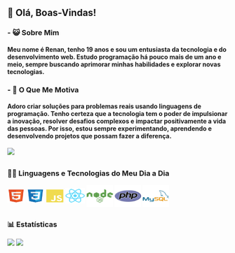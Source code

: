 ##  👋  Olá, Boas-Vindas!

### - 😺 Sobre Mim
#### Meu nome é Renan, tenho 19 anos e sou um entusiasta da tecnologia e do desenvolvimento web. Estudo programação há pouco mais de um ano e meio, sempre buscando aprimorar minhas habilidades e explorar novas tecnologias. 

### - 💪 O Que Me Motiva
#### Adoro criar soluções para problemas reais usando linguagens de programação. Tenho certeza que a tecnologia tem o poder de impulsionar a inovação, resolver desafios complexos e impactar positivamente a vida das pessoas. Por isso, estou sempre experimentando, aprendendo e desenvolvendo projetos que possam fazer a diferença.


<div>
  <a href="https://www.linkedin.com/in/renan-teles-3a1290355" target="_blank"><img src="https://img.shields.io/badge/-LinkedIn-%230077B5?style=for-the-badge&logo=linkedin&logoColor=white" target="_blank" /></a>
</div>

<!--
<div>
  <a href="" target="_blank"><img src="https://img.shields.io/badge/-Gmail-%23333?style=for-the-badge&logo=gmail&logoColor=white" target="_blank" /></a>
</div>
-->

##

### 🧑‍💻 Linguagens e Tecnologias do Meu Dia a Dia
<div style="display: inine_block">
  <img align="center" alt="Renan-html" height="30" width="40" src="https://raw.githubusercontent.com/devicons/devicon/master/icons/html5/html5-original.svg"/>
  
  <img align="center" alt="Renan-css" height="30" width="40" src="https://raw.githubusercontent.com/devicons/devicon/master/icons/css3/css3-original.svg"/>

  <img align="center" alt="Renan-js" height="30" width="40" src="https://raw.githubusercontent.com/devicons/devicon/master/icons/javascript/javascript-plain.svg"/>
  
  <!--
  <img align="center" alt="Renan-ts" height="30" width="40" src="https://raw.githubusercontent.com/devicons/devicon/master/icons/typescript/typescript-original.svg"/>
   -->
  
  <img align="center" alt="Renan-reactjs" height="35" width="45" src="https://raw.githubusercontent.com/devicons/devicon/master/icons/react/react-original.svg"/>

 <!--
  <img align="center" alt="Renan-angularjs" height="35" width="45" src="https://raw.githubusercontent.com/devicons/devicon/master/icons/angularjs/angularjs-original.svg"/>
  -->
  
  <img align="center" alt="Renan-nodejs" height="50" width="60" src="https://raw.githubusercontent.com/devicons/devicon/master/icons/nodejs/nodejs-plain-wordmark.svg"/>

  <!--
  <img align="center" alt="Renan-java" height="55" width="65" src="https://raw.githubusercontent.com/devicons/devicon/master/icons/java/java-original-wordmark.svg"/>
  -->
  
  <img align="center" alt="Renan-php" height="50" width="60" src="https://raw.githubusercontent.com/devicons/devicon/master/icons/php/php-original.svg"/>
  
  <img align="center" alt="Renan-mysql" height="50" width="60" src="https://raw.githubusercontent.com/devicons/devicon/master/icons/mysql/mysql-original-wordmark.svg"/>
</div>

##

### 📊 Estatísticas
<div>
  <img height="180" src="https://github-readme-stats.vercel.app/api/top-langs/?username=renan-teles&layout=compact&langs_count=16&theme=dark"/>
  <img height="180" src="https://github-readme-stats.vercel.app/api?username=renan-teles&show_icons=true&theme=dark&include_all_commits=true&count_private=true"/>
</div>
